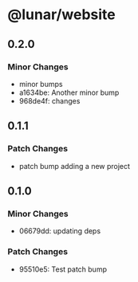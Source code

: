 # @lunar/website

## 0.2.0

### Minor Changes

-   minor bumps
-   a1634be: Another minor bump
-   968de4f: changes

## 0.1.1

### Patch Changes

-   patch bump adding a new project

## 0.1.0

### Minor Changes

-   06679dd: updating deps

### Patch Changes

-   95510e5: Test patch bump
